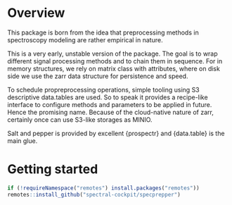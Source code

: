 
# Overview

This package is born from the idea that preprocessing methods in spectroscopy modeling are rather empirical in nature.

This is a very early, unstable version of the package. The goal is to wrap different signal processing methods and to chain them in sequence. For in memory structures, we rely on matrix class with attributes, where on disk side we use the zarr data structure for persistence and speed.

To schedule propreprocessing operations, simple tooling using S3 descriptive data.tables are used. So to speak it provides a recipe-like interface to configure methods and parameters to be applied in future. Hence the promising name. Because of the cloud-native nature of zarr, certainly once can use S3-like storages as MINIO.

Salt and pepper is provided by excellent {prospectr} and {data.table} is the 
main glue.

# Getting started

```r
if (!requireNamespace("remotes") install.packages("remotes"))
remotes::install_github("spectral-cockpit/specprepper")
```